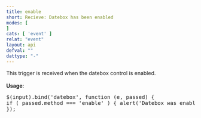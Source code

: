 ```yaml
---
title: enable
short: Recieve: Datebox has been enabled
modes: [
]
cats: [ 'event' ]
relat: "event"
layout: api
defval: ""
dattype: "-"
---
```


This trigger is received when the datebox control is enabled.<br><br><b>Usage</b>: <pre class='prettyprint'>$(input).bind('datebox', function (e, passed) { 
  if ( passed.method === 'enable' ) {
    alert('Datebox was enabled!');
  }
});</pre>
